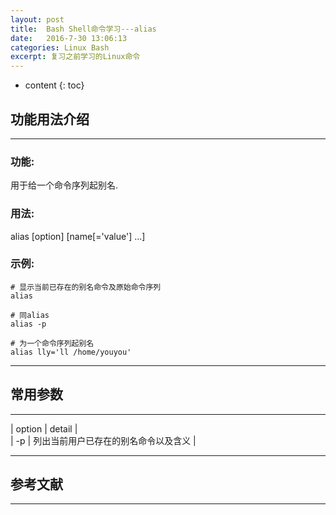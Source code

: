 ```yaml
---
layout: post
title:  Bash Shell命令学习---alias
date:   2016-7-30 13:06:13
categories: Linux Bash
excerpt: 复习之前学习的Linux命令
---
```


* content
{: toc}

## 功能用法介绍   
---

### 功能:

用于给一个命令序列起别名.

### 用法: 

alias [option] [name[='value'] ...]

### 示例:

``` shell
# 显示当前已存在的别名命令及原始命令序列
alias

# 同alias
alias -p

# 为一个命令序列起别名
alias lly='ll /home/youyou'
```

---  
## 常用参数   
---

| option | detail |   
| -p | 列出当前用户已存在的别名命令以及含义 |   

---   
## 参考文献  
---

